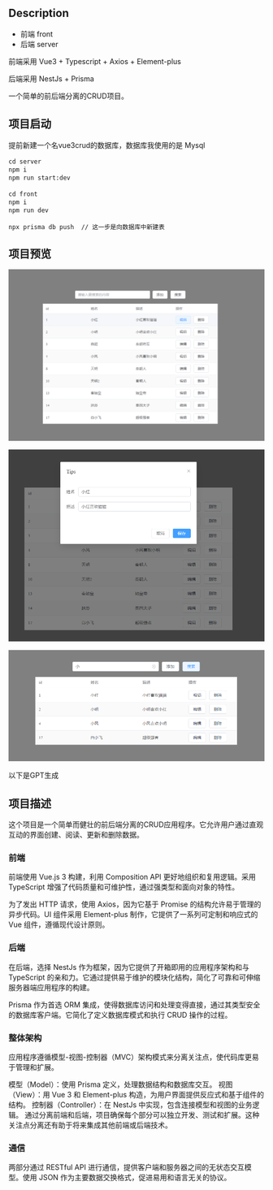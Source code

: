 ## Description

* 前端 front
* 后端 server

前端采用 Vue3 + Typescript + Axios + Element-plus

后端采用 NestJs + Prisma

一个简单的前后端分离的CRUD项目。

## 项目启动

提前新建一个名vue3crud的数据库，数据库我使用的是 Mysql

    cd server
    npm i 
    npm run start:dev

    cd front
    npm i 
    npm run dev

    npx prisma db push  // 这一步是向数据库中新建表


## 项目预览

![image.png](./assets/01.png)

![image.png](./assets/02.png)

![image.png](./assets/03.png)


以下是GPT生成

## 项目描述
这个项目是一个简单而健壮的前后端分离的CRUD应用程序。它允许用户通过直观互动的界面创建、阅读、更新和删除数据。

### 前端
前端使用 Vue.js 3 构建，利用 Composition API 更好地组织和复用逻辑。采用 TypeScript 增强了代码质量和可维护性，通过强类型和面向对象的特性。

为了发出 HTTP 请求，使用 Axios，因为它基于 Promise 的结构允许易于管理的异步代码。UI 组件采用 Element-plus 制作，它提供了一系列可定制和响应式的 Vue 组件，遵循现代设计原则。

### 后端
在后端，选择 NestJs 作为框架，因为它提供了开箱即用的应用程序架构和与 TypeScript 的亲和力。它通过提供易于维护的模块化结构，简化了可靠和可伸缩服务器端应用程序的构建。

Prisma 作为首选 ORM 集成，使得数据库访问和处理变得直接，通过其类型安全的数据库客户端。它简化了定义数据库模式和执行 CRUD 操作的过程。

### 整体架构
应用程序遵循模型-视图-控制器（MVC）架构模式来分离关注点，使代码库更易于管理和扩展。

 模型（Model）：使用 Prisma 定义，处理数据结构和数据库交互。
视图（View）：用 Vue 3 和 Element-plus 构造，为用户界面提供反应式和基于组件的结构。
控制器（Controller）：在 NestJs 中实现，包含连接模型和视图的业务逻辑。
通过分离前端和后端，项目确保每个部分可以独立开发、测试和扩展。这种关注点分离还有助于将来集成其他前端或后端技术。

### 通信
两部分通过 RESTful API 进行通信，提供客户端和服务器之间的无状态交互模型。使用 JSON 作为主要数据交换格式，促进易用和语言无关的协议。